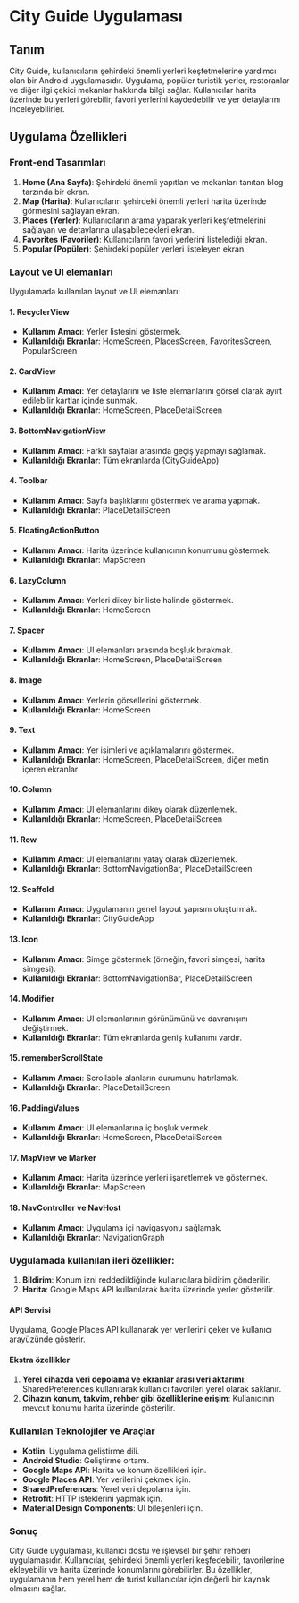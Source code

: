 # City Guide Uygulaması

## Tanım
City Guide, kullanıcıların şehirdeki önemli yerleri keşfetmelerine yardımcı olan bir Android uygulamasıdır. Uygulama, popüler turistik yerler, restoranlar ve diğer ilgi çekici mekanlar hakkında bilgi sağlar. Kullanıcılar harita üzerinde bu yerleri görebilir, favori yerlerini kaydedebilir ve yer detaylarını inceleyebilirler.

## Uygulama Özellikleri

### Front-end Tasarımları 

1. **Home (Ana Sayfa)**: Şehirdeki önemli yapıtları ve mekanları tanıtan blog tarzında bir ekran.
2. **Map (Harita)**: Kullanıcıların şehirdeki önemli yerleri harita üzerinde görmesini sağlayan ekran.
3. **Places (Yerler)**: Kullanıcıların arama yaparak yerleri keşfetmelerini sağlayan ve detaylarına ulaşabilecekleri ekran.
4. **Favorites (Favoriler)**: Kullanıcıların favori yerlerini listelediği ekran.
5. **Popular (Popüler)**: Şehirdeki popüler yerleri listeleyen ekran.

### Layout ve UI elemanları
Uygulamada kullanılan layout ve UI elemanları:

#### 1. RecyclerView
- **Kullanım Amacı**: Yerler listesini göstermek.
- **Kullanıldığı Ekranlar**: HomeScreen, PlacesScreen, FavoritesScreen, PopularScreen

#### 2. CardView
- **Kullanım Amacı**: Yer detaylarını ve liste elemanlarını görsel olarak ayırt edilebilir kartlar içinde sunmak.
- **Kullanıldığı Ekranlar**: HomeScreen, PlaceDetailScreen

#### 3. BottomNavigationView
- **Kullanım Amacı**: Farklı sayfalar arasında geçiş yapmayı sağlamak.
- **Kullanıldığı Ekranlar**: Tüm ekranlarda (CityGuideApp)

#### 4. Toolbar
- **Kullanım Amacı**: Sayfa başlıklarını göstermek ve arama yapmak.
- **Kullanıldığı Ekranlar**: PlaceDetailScreen

#### 5. FloatingActionButton
- **Kullanım Amacı**: Harita üzerinde kullanıcının konumunu göstermek.
- **Kullanıldığı Ekranlar**: MapScreen

#### 6. LazyColumn
- **Kullanım Amacı**: Yerleri dikey bir liste halinde göstermek.
- **Kullanıldığı Ekranlar**: HomeScreen

#### 7. Spacer
- **Kullanım Amacı**: UI elemanları arasında boşluk bırakmak.
- **Kullanıldığı Ekranlar**: HomeScreen, PlaceDetailScreen

#### 8. Image
- **Kullanım Amacı**: Yerlerin görsellerini göstermek.
- **Kullanıldığı Ekranlar**: HomeScreen

#### 9. Text
- **Kullanım Amacı**: Yer isimleri ve açıklamalarını göstermek.
- **Kullanıldığı Ekranlar**: HomeScreen, PlaceDetailScreen, diğer metin içeren ekranlar

#### 10. Column
- **Kullanım Amacı**: UI elemanlarını dikey olarak düzenlemek.
- **Kullanıldığı Ekranlar**: HomeScreen, PlaceDetailScreen

#### 11. Row
- **Kullanım Amacı**: UI elemanlarını yatay olarak düzenlemek.
- **Kullanıldığı Ekranlar**: BottomNavigationBar, PlaceDetailScreen

#### 12. Scaffold
- **Kullanım Amacı**: Uygulamanın genel layout yapısını oluşturmak.
- **Kullanıldığı Ekranlar**: CityGuideApp

#### 13. Icon
- **Kullanım Amacı**: Simge göstermek (örneğin, favori simgesi, harita simgesi).
- **Kullanıldığı Ekranlar**: BottomNavigationBar, PlaceDetailScreen

#### 14. Modifier
- **Kullanım Amacı**: UI elemanlarının görünümünü ve davranışını değiştirmek.
- **Kullanıldığı Ekranlar**: Tüm ekranlarda geniş kullanımı vardır.

#### 15. rememberScrollState
- **Kullanım Amacı**: Scrollable alanların durumunu hatırlamak.
- **Kullanıldığı Ekranlar**: PlaceDetailScreen

#### 16. PaddingValues
- **Kullanım Amacı**: UI elemanlarına iç boşluk vermek.
- **Kullanıldığı Ekranlar**: HomeScreen, PlaceDetailScreen

#### 17. MapView ve Marker
- **Kullanım Amacı**: Harita üzerinde yerleri işaretlemek ve göstermek.
- **Kullanıldığı Ekranlar**: MapScreen

#### 18. NavController ve NavHost
- **Kullanım Amacı**: Uygulama içi navigasyonu sağlamak.
- **Kullanıldığı Ekranlar**: NavigationGraph

### Uygulamada kullanılan ileri özellikler:
1. **Bildirim**: Konum izni reddedildiğinde kullanıcılara bildirim gönderilir.
2. **Harita**: Google Maps API kullanılarak harita üzerinde yerler gösterilir.

#### API Servisi
Uygulama, Google Places API kullanarak yer verilerini çeker ve kullanıcı arayüzünde gösterir.

#### Ekstra özellikler
1. **Yerel cihazda veri depolama ve ekranlar arası veri aktarımı**: SharedPreferences kullanılarak kullanıcı favorileri yerel olarak saklanır.
2. **Cihazın konum, takvim, rehber gibi özelliklerine erişim**: Kullanıcının mevcut konumu harita üzerinde gösterilir.

### Kullanılan Teknolojiler ve Araçlar
- **Kotlin**: Uygulama geliştirme dili.
- **Android Studio**: Geliştirme ortamı.
- **Google Maps API**: Harita ve konum özellikleri için.
- **Google Places API**: Yer verilerini çekmek için.
- **SharedPreferences**: Yerel veri depolama için.
- **Retrofit**: HTTP isteklerini yapmak için.
- **Material Design Components**: UI bileşenleri için.

### Sonuç
City Guide uygulaması, kullanıcı dostu ve işlevsel bir şehir rehberi uygulamasıdır. Kullanıcılar, şehirdeki önemli yerleri keşfedebilir, favorilerine ekleyebilir ve harita üzerinde konumlarını görebilirler. Bu özellikler, uygulamanın hem yerel hem de turist kullanıcılar için değerli bir kaynak olmasını sağlar.
